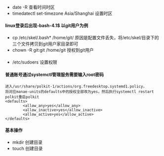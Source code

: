 #### 
-   date -R    查看时间时区
-   timedatectl set-timezone Asia/Shanghai   设置时区

####    linux登录后出现-bash-4.1$   以git用户为例
-   cp /etc/skel/.bash* /home/git/       原因是配置文件丢失，将/etc/skel/目录下的三个文件拷贝到git用户家目录即可
-   chown -R git:git /home/git           授权到git用户

####   
-   /etc/sudoers    设置权限


####    普通账号通过systemctl管理服务需要输入root密码
~~~text
进入/usr/share/polkit-1/actions/org.freedesktop.systemd1.policy，
将对应manae-units的defaults中的授权全部改为yes，然后执行systemctl restart polkit重启polkit
<defaults>
        <allow_any>yes</allow_any>
        <allow_inactive>yes</allow_inactive>
        <allow_active>yes</allow_active>
</defaults>
~~~ 



####    基本操作
-   mkdir 创建目录
-   touch 创建目录